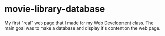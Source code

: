 # movie-library-database
My first "real" web page that I made for my Web Development class. The main goal was to make a database and display it's content on the web page.
